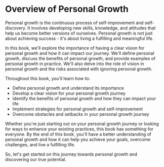 Overview of Personal Growth
=========================================

Personal growth is the continuous process of self-improvement and self-discovery. It involves developing new skills, knowledge, and attitudes that help us become better versions of ourselves. Personal growth is not just about achieving success - it's about living a fulfilling and meaningful life.

In this book, we'll explore the importance of having a clear vision for personal growth and how it can impact our journey. We'll define personal growth, discuss the benefits of personal growth, and provide examples of personal growth in practice. We'll also delve into the role of vision in personal growth and the risks associated with ignoring personal growth.

Throughout this book, you'll learn how to:

* Define personal growth and understand its importance
* Develop a clear vision for your personal growth journey
* Identify the benefits of personal growth and how they can impact your life
* Implement strategies for personal growth and self-improvement
* Overcome obstacles and setbacks in your personal growth journey

Whether you're just starting out on your personal growth journey or looking for ways to enhance your existing practices, this book has something for everyone. By the end of this book, you'll have a better understanding of personal growth and how it can help you achieve your goals, overcome challenges, and live a fulfilling life.

So, let's get started on this journey towards personal growth and discovering our true potential.

